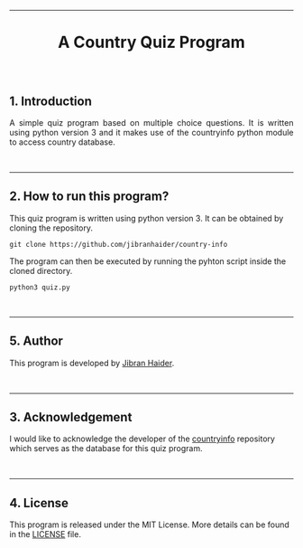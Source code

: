 <hr>

<h1><p align="center"> A Country Quiz Program
</p></h1>

<br/>

## 1. Introduction

<p align="justify">
A simple quiz program based on multiple choice questions. It is written using python version 3 and it makes use of the countryinfo python module to access country database.
</p>


<br/>
<hr>

## 2. How to run this program?

This quiz program is written using python version 3. It can be obtained by cloning the repository.
```
git clone https://github.com/jibranhaider/country-info
```

The program can then be executed by running the pyhton script inside the cloned directory.
```
python3 quiz.py
```

<br/>
<hr>

## 5. Author
This program is developed by [Jibran Haider](http://jibranhaider.weebly.com/).

<br/>
<hr>

## 3. Acknowledgement

I would like to acknowledge the developer of the [countryinfo](https://github.com/porimol/countryinfo) repository which serves as the database for this quiz program.


<br/>
<hr>

## 4. License
This program is released under the MIT License. More details can be found in the [LICENSE](LICENSE) file.